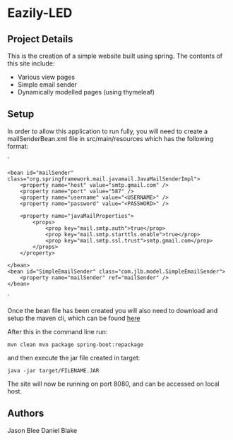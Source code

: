 # Eazily-LED

## Project Details

This is the creation of a simple website built using spring. The contents of this site include:
  * Various view pages
  * Simple email sender
  * Dynamically modelled pages (using thymeleaf)

## Setup

In order to allow this application to run fully, you will need to create a mailSenderBean.xml file in src/main/resources which has the following format:

`<?xml version = "1.0" encoding = "UTF-8"?>
<beans xmlns = "http://www.springframework.org/schema/beans"
       xmlns:xsi = "http://www.w3.org/2001/XMLSchema-instance"
       xsi:schemaLocation = "http://www.springframework.org/schema/beans
   http://www.springframework.org/schema/beans/spring-beans-3.0.xsd">

    <bean id="mailSender" class="org.springframework.mail.javamail.JavaMailSenderImpl">
        <property name="host" value="smtp.gmail.com" />
        <property name="port" value="587" />
        <property name="username" value="<USERNAME>" />
        <property name="password" value="<PASSWORD>" />

        <property name="javaMailProperties">
            <props>
                <prop key="mail.smtp.auth">true</prop>
                <prop key="mail.smtp.starttls.enable">true</prop>
                <prop key="mail.smtp.ssl.trust">smtp.gmail.com</prop>
            </props>
        </property>

    </bean>
    <bean id="SimpleEmailSender" class="com.jlb.model.SimpleEmailSender">
        <property name="mailSender" ref="mailSender" />
    </bean>

</beans>`

Once the bean file has been created you will also need to download and setup the maven cli, which can be found [here](https://maven.apache.org/download.cgi)

After this in the command line run:

`mvn clean
mvn package spring-boot:repackage`

and then execute the jar file created in target:

`java -jar target/FILENAME.JAR`

The site will now be running on port 8080, and can be accessed on local host.

## Authors

Jason Blee
Daniel Blake
